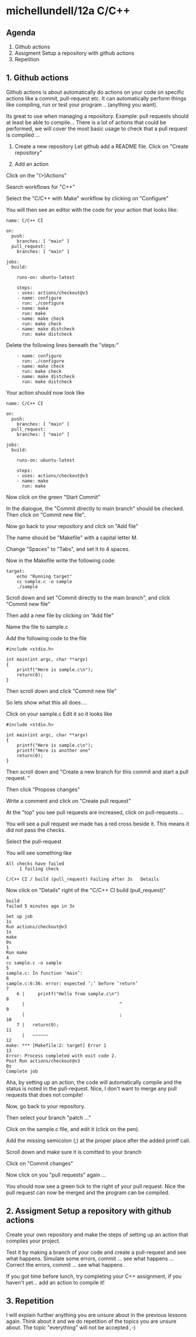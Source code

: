 # michellundell/12a C/C++

## Agenda

1. Github actions
2. Assigment Setup a repository with github actions
3. Repetition

## 1. Github actions

Github actions is about automatically do actions on your code on specific actions like a commit, pull-request etc.
It can automatically perform things like compiling, run or test your program .. (anything you want).

Its great to use when managing a repository. Example: pull requests should at least be able to compile...
There is a lot of actions that could be performed, we will cover the most basic usage to check that a
pull request is compiled ...

1. Create a new repository
   Let github add a README file.
   Click on "Create repository"

2. Add an action

Click on the "(>)Actions"

Search workflows for "C++"

Select the "C/C++ with Make" workflow by clicking on  "Configure"

You will then see an editor with the code for your action that looks like:

```
name: C/C++ CI

on:
  push:
    branches: [ "main" ]
  pull_request:
    branches: [ "main" ]

jobs:
  build:

    runs-on: ubuntu-latest

    steps:
    - uses: actions/checkout@v3
    - name: configure
      run: ./configure
    - name: make
      run: make
    - name: make check
      run: make check
    - name: make distcheck
      run: make distcheck
```

Delete the following lines beneath the "steps:"

```
    - name: configure
      run: ./configure
    - name: make check
      run: make check
    - name: make distcheck
      run: make distcheck
```

Your action should now look like

```
name: C/C++ CI

on:
  push:
    branches: [ "main" ]
  pull_request:
    branches: [ "main" ]

jobs:
  build:

    runs-on: ubuntu-latest

    steps:
    - uses: actions/checkout@v3
    - name: make
      run: make
```

Now click on the green "Start Commit"

In the dialogue, the "Commit directly to main branch" should be checked. Then click on "Commit new file".

Now go back to your repository and click on "Add file"

The name should be "Makefile" with a capital letter M.

Change "Spaces" to "Tabs", and set it to 4 spaces.

Now in the Makefile write the following code:

```
target:
	echo "Running target"
	cc sample.c -o sample
	./sample
```

Scroll down and set "Commit directly to the main branch", and click "Commit new file"

Then add a new file by clicking on "Add file"

Name the file to sample.c

Add the following code to the file
```
#include <stdio.h>

int main(int argc, char **argv)
{
	printf("Here is sample.c\n");
	return(0);
}
```
Then scroll down and click "Commit new file"


So lets show what this all does....

Click on your sample.c
Edit it so it looks like


```
#include <stdio.h>

int main(int argc, char **argv)
{
	printf("Here is sample.c\n");
	printf("Here is another one"
	return(0);
}
```
Then scroll down and "Create a new branch for this commit and start a pull request. "

Then click "Propose changes"

Write a comment and click on "Create pull request"


At the "top" you see pull requests are increased, click on pull-requests ...

You will see a pull request we made has a red cross beside it. This means it did not pass the checks.

Select the pull-request

You will see something like
```
All checks have failed
     1 failing check

C/C++ CI / build (pull_request) Failing after 3s   Details
```
Now click on "Details" right of the "C/C++ CI build (pull_request)"

```
build
failed 5 minutes ago in 3s

Set up job
1s
Run actions/checkout@v3
1s
make
0s
1
Run make
4
cc sample.c -o sample
5
sample.c: In function ‘main’:
6
sample.c:6:36: error: expected ‘;’ before ‘return’
7
    6 |     printf("Hello from sample.c\n")
8
      |                                    ^
9
      |                                    ;
10
    7 |   return(0);
11
      |   ~~~~~~                            
12
make: *** [Makefile:2: target] Error 1
13
Error: Process completed with exit code 2.
Post Run actions/checkout@v3
0s
Complete job

```

Aha, by setting up an action, the code will automatically compile and the status is noted in the pull-request.
Nice, I don't want to merge any pull requests that does not compile!

Now, go back to your repository. 

Then select your branch "patch ..."

Click on the sample.c file, and edit it (click on the pen).

Add the missing semicolon (;) at the proper place after the added printf call.

Scroll down and make sure it is comitted to your branch

Click on "Commit changes"

Now click on you "pull requests" again ...

You should now see a green tick to the right of your pull request. Nice the pull request can now be merged and
the program can be compiled. 

## 2. Assigment Setup a repository with github actions

Create your own repository and make the steps of setting up an action that compiles your project.

Test it by making a branch of your code and create a pull-request and see what happens.
Simulate some errors, commit ... see what happens ...
Correct the errors, commit ... see what happens .

If you got time before lunch, try completing your C++ assignment, if you haven't yet... add an action to compile it!


## 3.  Repetition
I will explain further anything you are unsure about in the previous lessons again.
Think about it and we do repetition of the topics you are unsure about.
The topic "everything" will not be accepted ,-)
